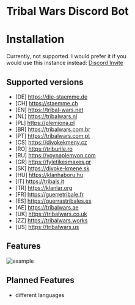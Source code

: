 # Tribal Wars Discord Bot

# Installation
Currently, not supported. I would prefer it if you  
would use this instance instead: [Discord Invite](https://discord.com/api/oauth2/authorize?client_id=344191195981021185&permissions=0&scope=bot%20applications.commands)

## Supported versions
* [DE] https://die-staemme.de
* [CH] https://staemme.ch
* [EN] https://tribal-wars.net
* [NL] https://tribalwars.nl
* [PL] https://plemiona.pl
* [BR] https://tribalwars.com.br
* [PT] https://tribalwars.com.pt
* [CS] https://divokekmeny.cz
* [RO] https://triburile.ro
* [RU] https://voynaplemyon.com
* [GR] https://fyletikesmaxes.gr
* [SK] https://divoke-kmene.sk
* [HU] https://klanhaboru.hu
* [IT] https://tribals.it
* [TR] https://klanlar.org
* [FR] https://guerretribale.fr
* [ES] https://guerrastribales.es
* [AE] https://tribalwars.ae
* [UK] https://tribalwars.co.uk
* [ZZ] https://tribalwars.works
* [US] https://tribalwars.us

## Features
![example](https://i.imgur.com/RbzzrxH.png)  

## Planned Features
*  different languages